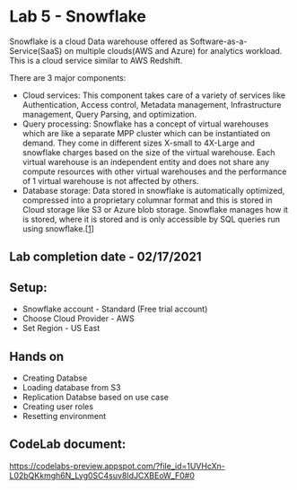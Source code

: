 # Lab 5 - Snowflake


Snowflake is a cloud Data warehouse offered as Software-as-a-Service(SaaS) on multiple clouds(AWS and Azure) for analytics workload. This is a cloud service similar to AWS Redshift.

There are 3 major components:
* Cloud services: This component takes care of a variety of services like Authentication, Access control, Metadata management, Infrastructure management, Query Parsing, and optimization.
* Query processing: Snowflake has a concept of virtual warehouses which are like a separate MPP cluster which can be instantiated on demand. They come in different sizes X-small to 4X-Large and snowflake charges based on the size of the virtual warehouse. Each virtual warehouse is an independent entity and does not share any compute resources with other virtual warehouses and the performance of 1 virtual warehouse is not affected by others.
* Database storage: Data stored in snowflake is automatically optimized, compressed into a proprietary columnar format and this is stored in Cloud storage like S3 or Azure blob storage. Snowflake manages how it is stored, where it is stored and is only accessible by SQL queries run using snowflake.[[1](https://medium.com/@achilleus/snowflake-cloud-data-warehouse-66569157a399)]



## Lab completion date - 02/17/2021

## Setup:

- Snowflake account - Standard (Free trial account)
- Choose Cloud Provider - AWS
- Set Region - US East

## Hands on
* Creating Databse
* Loading database from S3
* Replication Databse based on use case
* Creating user roles
* Resetting environment


## CodeLab document:  
https://codelabs-preview.appspot.com/?file_id=1UVHcXn-L02bQKkmgh6N_Lyg0SC4suv8IdJCXBEoW_F0#0


